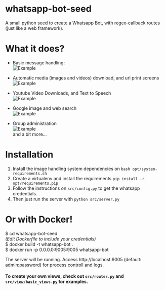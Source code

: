 # whatsapp-bot-seed
A small python seed to create a Whatsapp Bot, with regex-callback routes (just like a web framework). 


# What it does?
- Basic message handling:  
![Example](http://i.imgur.com/TbirVKg.jpg?1)  
  
  
  
- Automatic media (images and videos) download, and url print screens  
![Example](http://i.imgur.com/fItWbTR.jpg?1)  

  
  
- Youtube Video Downloads, and Text to Speech  
![Example](http://i.imgur.com/dMbWLCm.jpg?1)  

  
  
- Google image and web search  
![Example](http://i.imgur.com/gDYIEej.jpg?1)
  
  
- Group administration  
![Example](http://i.imgur.com/pSDCWDb.png?1)  
and a bit more...
  


# Installation
1. Install the image handling system dependencies on ```bash opt/system-requirements.sh```
2. Create a virtualenv and install the requirements  ```pip install -r opt/requirements.pip```
3. Follow the instructions on ```src/config.py``` to get the whatsapp credentials.  
4. Then just run the server with  ```python src/server.py```  

# Or with Docker!
$ cd whatsapp-bot-seed  
*(Edit Dockerfile to include your credentials)*  
$ docker build -t whatsapp-bot .  
$ docker run -p 0.0.0.0:9005:9005 whatsapp-bot  

The server will be running. Access http://localhost:9005 (default: admin:password) for process controll and logs.


#### To create your own views, check out ```src/router.py``` and ```src/view/basic_views.py``` for examples.

